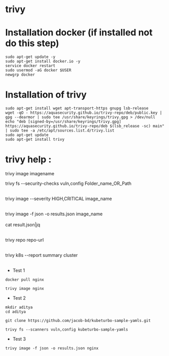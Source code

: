 # trivy
# Installation docker (if installed not do this step)
```
sudo apt-get update -y
sudo apt-get install docker.io -y
service docker restart
sudo usermod -aG docker $USER
newgrp docker
```
# Installation of trivy 
```
sudo apt-get install wget apt-transport-https gnupg lsb-release
wget -qO - https://aquasecurity.github.io/trivy-repo/deb/public.key | gpg --dearmor | sudo tee /usr/share/keyrings/trivy.gpg > /dev/null
echo "deb [signed-by=/usr/share/keyrings/trivy.gpg] https://aquasecurity.github.io/trivy-repo/deb $(lsb_release -sc) main" | sudo tee -a /etc/apt/sources.list.d/trivy.list
sudo apt-get update
sudo apt-get install trivy
```
# trivy help : 
trivy image imagename </br>

trivy fs --security-checks vuln,config   Folder_name_OR_Path  </br></br>

trivy image --severity HIGH,CRITICAL image_name  </br></br>

trivy image -f json -o results.json image_name  </br></br>
cat result.json|jq </br></br>

trivy repo repo-url  </br></br>

trivy k8s --report summary cluster  </br></br>
* Test 1
```
docker pull nginx
```
```
trivy image nginx
```
* Test 2
```
mkdir aditya
cd aditya
```
```
git clone https://github.com/jacob-bd/kubeturbo-sample-yamls.git
```
```
trivy fs --scanners vuln,config kubeturbo-sample-yamls
```
* Test 3
```
trivy image -f json -o results.json nginx
```
